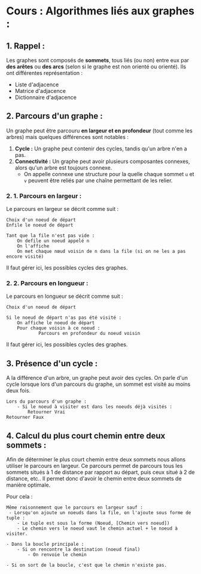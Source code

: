 # Cours : Algorithmes liés aux graphes :

## 1. Rappel :

Les graphes sont composés de **sommets**, tous liés (ou non) entre eux par **des arêtes** ou **des arcs** (selon si le graphe est non orienté ou orienté). Ils ont différentes représentation : 

- Liste d'adjacence
- Matrice d'adjacence
- Dictionnaire d'adjacence

## 2. Parcours d'un graphe :

Un graphe peut être parcouru **en largeur et en profondeur** (tout comme les arbres) mais quelques différences sont notables :

1. **Cycle :** Un graphe peut contenir des cycles, tandis qu'un arbre n'en a pas.
2. **Connectivité :** Un graphe peut avoir plusieurs composantes connexes, alors qu'un arbre est toujours connexe.
   - On appelle connexe une structure pour la quelle chaque sommet `u` et `v` peuvent être reliés par une chaîne permettant de les relier.

### 2. 1. Parcours en largeur :

Le parcours en largeur se décrit comme suit :

```
Choix d'un noeud de départ
Enfile le noeud de départ

Tant que la file n'est pas vide :
	On defile un noeud appelé n
	On l'affiche
	On met chaque nœud voisin de n dans la file (si on ne les a pas encore visité)
```

Il faut gérer ici, les possibles cycles des graphes.

### 2. 2. Parcours en longueur :

Le parcours en longueur se décrit comme suit :

```
Choix d'un noeud de départ

Si le noeud de départ n'as pas été visité :
	On affiche le noeud de départ
	Pour chaque voisin à ce noeud :
			Parcours en profondeur du noeud voisin
```

Il faut gérer ici, les possibles cycles des graphes.

## 3. Présence d'un cycle :

A la différence d'un arbre, un graphe peut avoir des cycles. On parle d'un cycle lorsque lors d'un parcours du graphe, un sommet est visité au moins deux fois.

```
Lors du parcours d'un graphe :
	- Si le noeud à visiter est dans les noeuds déjà visités :
		Retourner Vrai
Retourner Faux	
```

## 4. Calcul du plus court chemin entre deux sommets :

Afin de déterminer le plus court chemin entre deux sommets nous allons utiliser le parcours en largeur. Ce parcours permet de parcours tous les sommets situés à 1 de distance par rapport au départ, puis ceux situé à 2 de distance, etc.. Il permet donc d'avoir le chemin entre deux sommets de manière optimale.

Pour cela :

```
Même raisonnement que le parcours en largeur sauf :
 - Lorsqu'on ajoute un noeuds dans la file, on l'ajoute sous forme de tuple :
 	- Le tuple est sous la forme (Noeud, [Chemin vers noeud])
 	- Le chemin vers le noeud vaut le chemin actuel + le noeud à visiter.
 	
- Dans la boucle principale :
	- Si on rencontre la destination (noeud final)
		- On renvoie le chemin
		
- Si on sort de la boucle, c'est que le chemin n'existe pas.
```

